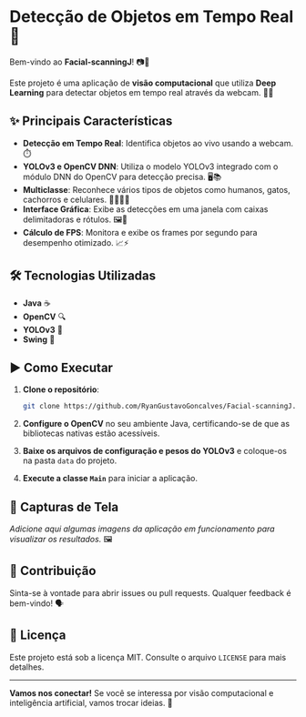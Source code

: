 # Detecção de Objetos em Tempo Real 🚀

Bem-vindo ao **Facial-scanningJ**! 📷🎉

Este projeto é uma aplicação de **visão computacional** que utiliza **Deep Learning** para detectar objetos em tempo real através da webcam. 🧠👀

## ✨ Principais Características

- **Detecção em Tempo Real**: Identifica objetos ao vivo usando a webcam. ⏱️
- **YOLOv3 e OpenCV DNN**: Utiliza o modelo YOLOv3 integrado com o módulo DNN do OpenCV para detecção precisa. 🖥️📚
- **Multiclasse**: Reconhece vários tipos de objetos como humanos, gatos, cachorros e celulares. 👨🐱🐶📱
- **Interface Gráfica**: Exibe as detecções em uma janela com caixas delimitadoras e rótulos. 🖼️📝
- **Cálculo de FPS**: Monitora e exibe os frames por segundo para desempenho otimizado. 📈⚡

## 🛠️ Tecnologias Utilizadas

- **Java** ☕
- **OpenCV** 🔍
- **YOLOv3** 🧠
- **Swing** 🎨

## ▶️ Como Executar

1. **Clone o repositório**:

   ```bash
   git clone https://github.com/RyanGustavoGoncalves/Facial-scanningJ.git
   ```

2. **Configure o OpenCV** no seu ambiente Java, certificando-se de que as bibliotecas nativas estão acessíveis.

3. **Baixe os arquivos de configuração e pesos do YOLOv3** e coloque-os na pasta `data` do projeto.

4. **Execute a classe `Main`** para iniciar a aplicação.

## 📸 Capturas de Tela

*Adicione aqui algumas imagens da aplicação em funcionamento para visualizar os resultados.* 🖼️

## 🤝 Contribuição

Sinta-se à vontade para abrir issues ou pull requests. Qualquer feedback é bem-vindo! 🗣️

## 📄 Licença

Este projeto está sob a licença MIT. Consulte o arquivo `LICENSE` para mais detalhes.

---

**Vamos nos conectar!** Se você se interessa por visão computacional e inteligência artificial, vamos trocar ideias. 🤗

